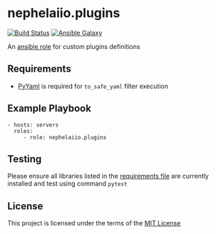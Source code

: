 # nephelaiio.plugins

[![Build Status](https://travis-ci.org/nephelaiio/ansible-plugins.svg?branch=master)](https://travis-ci.org/nephelaiio/ansible-role-plugins)
[![Ansible Galaxy](http://img.shields.io/badge/ansible--galaxy-nephelaiio.plugins-blue.svg)](https://galaxy.ansible.com/nephelaiio/plugins/)

An [ansible role](https://galaxy.ansible.com/nephelaiio/plugins) for custom plugins definitions


## Requirements

* [PyYaml](https://pyyaml.org) is required for `to_safe_yaml` filter execution

## Example Playbook

```
- hosts: servers
  roles:
     - role: nephelaiio.plugins
```

## Testing

Please ensure all libraries listed in the [requirements file](/requirements.txt) are currently installed and test using command `pytest`

## License

This project is licensed under the terms of the [MIT License](/LICENSE)
